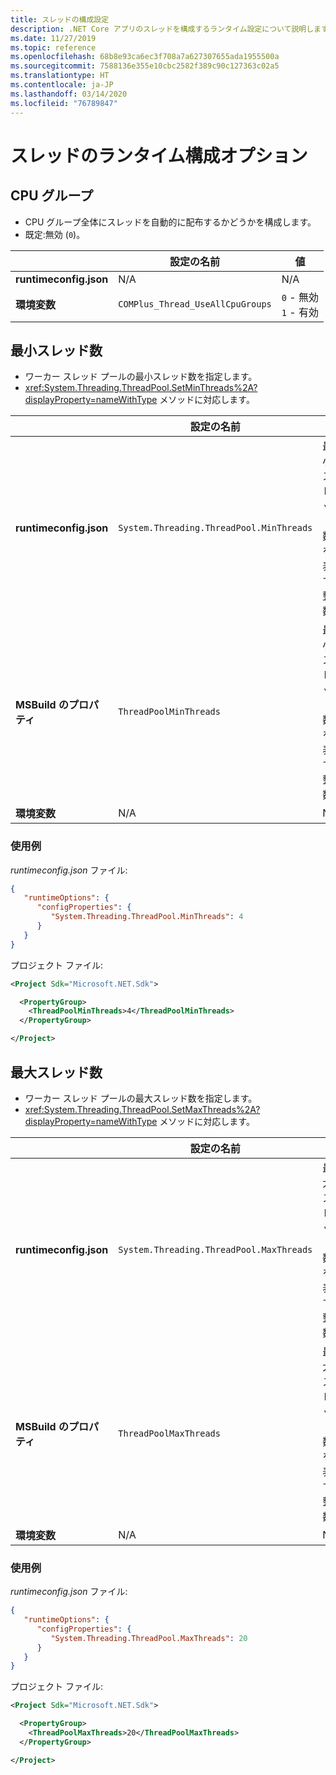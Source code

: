 ```yaml
---
title: スレッドの構成設定
description: .NET Core アプリのスレッドを構成するランタイム設定について説明します。
ms.date: 11/27/2019
ms.topic: reference
ms.openlocfilehash: 68b8e93ca6ec3f708a7a627307655ada1955500a
ms.sourcegitcommit: 7588136e355e10cbc2582f389c90c127363c02a5
ms.translationtype: HT
ms.contentlocale: ja-JP
ms.lasthandoff: 03/14/2020
ms.locfileid: "76789847"
---
```

# <a name="run-time-configuration-options-for-threading"></a>スレッドのランタイム構成オプション

## <a name="cpu-groups"></a>CPU グループ

- CPU グループ全体にスレッドを自動的に配布するかどうかを構成します。
- 既定:無効 (`0`)。

| | 設定の名前 | 値 |
| - | - | - |
| **runtimeconfig.json** | N/A | N/A |
| **環境変数** | `COMPlus_Thread_UseAllCpuGroups` | `0` - 無効<br/>`1` - 有効 |

## <a name="minimum-threads"></a>最小スレッド数

- ワーカー スレッド プールの最小スレッド数を指定します。
- <xref:System.Threading.ThreadPool.SetMinThreads%2A?displayProperty=nameWithType> メソッドに対応します。

| | 設定の名前 | 値 |
| - | - | - |
| **runtimeconfig.json** | `System.Threading.ThreadPool.MinThreads` | 最小スレッド数を表す整数 |
| **MSBuild のプロパティ** | `ThreadPoolMinThreads` | 最小スレッド数を表す整数 |
| **環境変数** | N/A | N/A |

### <a name="examples"></a>使用例

*runtimeconfig.json* ファイル:

```json
{
   "runtimeOptions": {
      "configProperties": {
         "System.Threading.ThreadPool.MinThreads": 4
      }
   }
}
```

プロジェクト ファイル:

```xml
<Project Sdk="Microsoft.NET.Sdk">

  <PropertyGroup>
    <ThreadPoolMinThreads>4</ThreadPoolMinThreads>
  </PropertyGroup>

</Project>
```

## <a name="maximum-threads"></a>最大スレッド数

- ワーカー スレッド プールの最大スレッド数を指定します。
- <xref:System.Threading.ThreadPool.SetMaxThreads%2A?displayProperty=nameWithType> メソッドに対応します。

| | 設定の名前 | 値 |
| - | - | - |
| **runtimeconfig.json** | `System.Threading.ThreadPool.MaxThreads` | 最大スレッド数を表す整数 |
| **MSBuild のプロパティ** | `ThreadPoolMaxThreads` | 最大スレッド数を表す整数 |
| **環境変数** | N/A | N/A |

### <a name="examples"></a>使用例

*runtimeconfig.json* ファイル:

```json
{
   "runtimeOptions": {
      "configProperties": {
         "System.Threading.ThreadPool.MaxThreads": 20
      }
   }
}
```

プロジェクト ファイル:

```xml
<Project Sdk="Microsoft.NET.Sdk">

  <PropertyGroup>
    <ThreadPoolMaxThreads>20</ThreadPoolMaxThreads>
  </PropertyGroup>

</Project>
```
